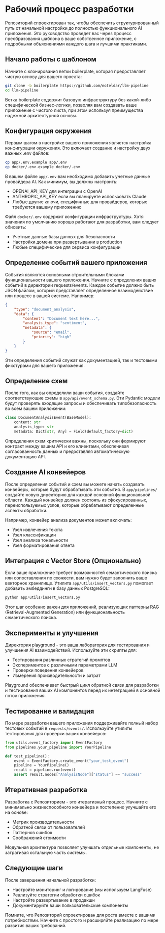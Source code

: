 # Рабочий процесс разработки

Репозиторий спроектирован так, чтобы обеспечить структурированный путь от начальной настройки до полностью функционального AI приложения. Это руководство проведет вас через процесс преобразования шаблона в ваше собственное приложение, с подробными объяснениями каждого шага и лучшими практиками.

## Начало работы с шаблоном

Начните с клонирования ветки boilerplate, которая предоставляет чистую основу для вашего проекта:

```bash
git clone -b boilerplate https://github.com/noteldar/llm-pipeline
cd llm-pipeline
```
Ветка boilerplate содержит базовую инфраструктуру без какой-либо специфической бизнес-логики, позволяя вам создавать ваше приложение с чистого листа, при этом используя преимущества надежной архитектурной основы.

## Конфигурация окружения

Первым шагом в настройке вашего приложения является настройка конфигурации окружения. Это включает создание и настройку двух важных .env файлов:

```bash
cp app/.env.example app/.env
cp docker/.env.example docker/.env
```
В вашем файле `app/.env` вам необходимо добавить учетные данные провайдера AI. Как минимум, вы должны настроить:

- OPENAI_API_KEY для интеграции с OpenAI
- ANTHROPIC_API_KEY если вы планируете использовать Claude
- Любые другие ключи, специфичные для провайдеров, которые требуются вашему приложению

Файл `docker/.env` содержит конфигурации инфраструктуры. Хотя значения по умолчанию хорошо работают для разработки, вам следует обновить:

- Учетные данные базы данных для безопасности
- Настройки домена при развертывании в production
- Любые специфические для сервиса конфигурации

## Определение событий вашего приложения

События являются основными строительными блоками функциональности вашего приложения. Начните с определения ваших событий в директории requests/events. Каждое событие должно быть JSON файлом, который представляет определенное взаимодействие или процесс в вашей системе. Например:

```json
{
    "type": "document_analysis",
    "data": {
        "content": "Document text here...",
        "analysis_type": "sentiment",
        "metadata": {
            "source": "email",
            "priority": "high"
        }
    }
}
```
Эти определения событий служат как документацией, так и тестовыми фикстурами для вашего приложения.

## Определение схем

После того, как вы определили ваши события, создайте соответствующие схемы в `app/api/event_schema.py`. Эти Pydantic модели будут проверять входящие запросы и обеспечивать типобезопасность во всем вашем приложении:

```python
class DocumentAnalysisEvent(BaseModel):
    content: str
    analysis_type: str
    metadata: Dict[str, Any] = Field(default_factory=dict)
```
Определения схем критически важны, поскольку они формируют контракт между вашим API и его клиентами, обеспечивая согласованность данных и предоставляя автоматическую документацию API.

## Создание AI конвейеров

После определения событий и схем вы можете начать создавать конвейеры, которые будут обрабатывать эти события. В `app/pipelines/` создайте новую директорию для каждой основной функциональной области. Каждый конвейер должен состоять из сфокусированных, переиспользуемых узлов, которые обрабатывают определенные аспекты обработки.

Например, конвейер анализа документов может включать:

- Узел извлечения текста
- Узел классификации
- Узел анализа тональности
- Узел форматирования ответа

## Интеграция с Vector Store (Опционально)

Если ваше приложение требует возможностей семантического поиска или сопоставления по схожести, вам нужно будет заполнить ваше векторное хранилище. Утилита `app/utils/insert_vectors.py` помогает добавить эмбеддинги в базу данных PostgreSQL:

```python
python app/utils/insert_vectors.py
```
Этот шаг особенно важен для приложений, реализующих паттерны RAG (Retrieval-Augmented Generation) или функциональность семантического поиска.

## Эксперименты и улучшения

Директория playground - это ваша лаборатория для тестирования и улучшения AI взаимодействий. Используйте эти скрипты для:

- Тестирования различных стратегий промптов
- Экспериментов с различными параметрами LLM
- Проверки поведения конвейеров
- Измерения производительности и затрат

Playground обеспечивает быстрый цикл обратной связи для разработки и тестирования ваших AI компонентов перед их интеграцией в основной поток приложения.

## Тестирование и валидация

По мере разработки вашего приложения поддерживайте полный набор тестовых событий в `requests/events/`. Используйте утилиты тестирования для проверки ваших конвейеров:

```python
from utils.event_factory import EventFactory
from pipelines.your_pipeline import YourPipeline

def test_pipeline():
    event = EventFactory.create_event("your_test_event")
    pipeline = YourPipeline()
    result = pipeline.run(event)
    assert result.nodes["AnalysisNode"]["status"] == "success"
```
## Итеративная разработка

Разработка с Репозиторием - это итеративный процесс. Начните с минимально жизнеспособного конвейера и постепенно улучшайте его на основе:

- Метрик производительности
- Обратной связи от пользователей
- Паттернов ошибок
- Соображений стоимости

Модульная архитектура позволяет улучшать отдельные компоненты, не затрагивая остальную часть системы.

## Следующие шаги

После завершения начальной разработки:

- Настройте мониторинг и логирование (мы используем LangFuse)
- Реализуйте стратегии обработки ошибок
- Настройте развертывание в продакшн
- Документируйте ваши пользовательские компоненты

Помните, что Репозиторий спроектирован для роста вместе с вашими потребностями. Начните с простого и расширяйте реализацию по мере развития ваших требований.

